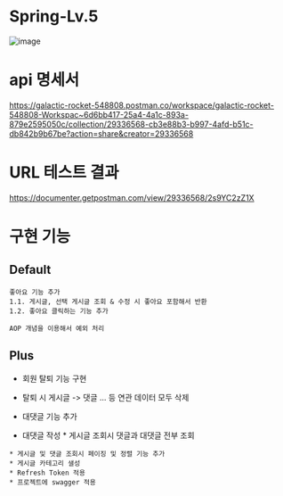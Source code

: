 # Spring-Lv.5
![image](https://github.com/InHeeS/hh99_Spring_Lv.5/assets/140541167/b1d301fe-3836-403d-9ded-3485da3345d9)


# api 명세서
https://galactic-rocket-548808.postman.co/workspace/galactic-rocket-548808-Workspac~6d6bb417-25a4-4a1c-893a-879e2595050c/collection/29336568-cb3e88b3-b997-4afd-b51c-db842b9b67be?action=share&creator=29336568

# URL 테스트 결과
https://documenter.getpostman.com/view/29336568/2s9YC2zZ1X

# 구현 기능

## Default
    좋아요 기능 추가
    1.1. 게시글, 선택 게시글 조회 & 수정 시 좋아요 포함해서 반환
    1.2. 좋아요 클릭하는 기능 추가

    AOP 개념을 이용해서 예외 처리

## Plus
   * 회원 탈퇴 기능 구현

   * 탈퇴 시 게시글 -> 댓글 ... 등 연관 데이터 모두 삭제

   *  대댓글 기능 추가

   * 대댓글 작성
    * 게시글 조회시 댓글과 대댓글 전부 조회

    * 게시글 및 댓글 조회시 페이징 및 정렬 기능 추가
    * 게시글 카테고리 샐성
    * Refresh Token 적용
    * 프로젝트에 swagger 적용
